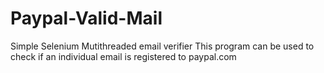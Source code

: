 # Paypal-Valid-Mail
Simple Selenium Mutithreaded email verifier
This program can be used to check if an individual email is registered to paypal.com
